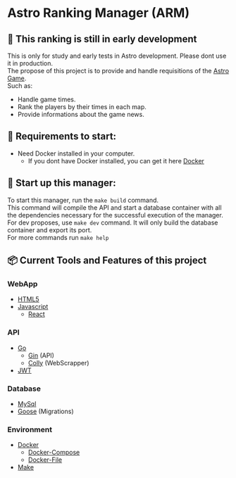 # Astro Ranking Manager (ARM)

## 🚧 This ranking is still in early development

This is only for study and early tests in Astro development. Please dont use it in production.<br />
The propose of this project is to provide and handle requisitions of the [Astro Game](https://rgnwld.itch.io/astro).<br />Such as:
- Handle game times.
- Rank the players by their times in each map.
- Provide informations about the game news.

## 🚧 Requirements to start:

- Need Docker installed in your computer.
  - If you dont have Docker installed, you can get it here [Docker](https://www.docker.com/products/docker-desktop/)

## 🚧 Start up this manager:

To start this manager, run the `make build` command.<br />
This command will compile the API and start a database container with all the dependencies necessary for the successful execution of the manager.<br />
For dev proposes, use `make dev` command. It will only build the database container and export its port.<br />
For more commands run `make help`

## 📦 Current Tools and Features of this project
  ### WebApp
  - [HTML5](https://html.spec.whatwg.org/)
  - [Javascript](https://www.javascript.com/)
    - [React](https://react.dev/)
  
  ### API
  - [Go](https://go.dev/)
    - [Gin](https://github.com/gin-gonic/gin) (API)
    - [Colly](https://github.com/gocolly/colly) (WebScrapper) 
  - [JWT](https://jwt.io/)

  ### Database
  - [MySql](https://www.mysql.com/)
  - [Goose](https://github.com/pressly/goose) (Migrations)

  ### Environment
  - [Docker](https://www.docker.com/)
    - [Docker-Compose](https://docs.docker.com/compose/)
    - [Docker-File](https://docs.docker.com/engine/reference/builder/)
  - [Make](https://makefiletutorial.com/)